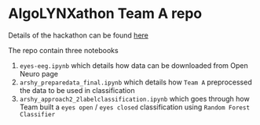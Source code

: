 # AlgoLYNXathon Team A repo

Details of the hackathon can be found [here](https://phas3.notion.site/AlgoLYNXathon-Documents-cceb7f5b7acb4e6e9412640075faadde)

The repo contain three notebooks

1. `eyes-eeg.ipynb` which details how data can be downloaded from Open Neuro page
2. `arshy_preparedata_final.ipynb` which details how `Team A` preprocessed the data to be used in classification
3. `arshy_approach2_2labelclassification.ipynb` which goes through how Team built a `eyes open` / `eyes closed` classification using `Random Forest Classifier`


